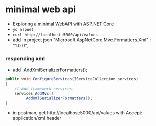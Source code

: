 # minimal web api

- [Exploring a minimal WebAPI with ASP.NET Core](http://www.hanselman.com/blog/ExploringAMinimalWebAPIWithASPNETCore.aspx)
- `yo aspnet`
- `curl http://localhost:5000/api/values`
- add in project json   "Microsoft.AspNetCore.Mvc.Formatters.Xml" : "1.0.0",

### responding xml 
- add  .AddXmlSerializerFormatters();
```csharp
public void ConfigureServices(IServiceCollection services)
{
    // Add framework services.
    services.AddMvc()
        .AddXmlSerializerFormatters();
}
```
- in postman, get http://localhost:5000/api/values with Accept: application/xml header
